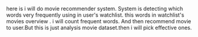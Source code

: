  here is i will do movie recommender system. System is detecting which words very frequently using in user's watchlist.
 this words in watchlist's movies overview . i will count frequent words. And then recommend movie to user.But this is just analysis movie dataset.then i will pick effective ones. 
 
